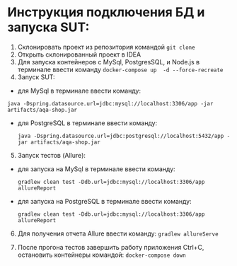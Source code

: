# Инструкция подключения БД и запуска SUT:

1. Склонировать проект из репозитория командой ```git clone ```
1. Открыть склонированный проект в IDEA
1. Для запуска контейнеров с MySql, PostgresSQL, и Node.js в терминале ввести команду ```docker-compose up 
   -d --force-recreate```
1. Запуск SUT:
- для MySql в терминале ввести команду:

```java -Dspring.datasource.url=jdbc:mysql://localhost:3306/app -jar artifacts/aqa-shop.jar```
  
- для PostgreSQL в терминале ввести команду:
  
  ```java -Dspring.datasource.url=jdbc:postgresql://localhost:5432/app -jar artifacts/aqa-shop.jar```

5. Запуск тестов (Allure):

- для запуска на MySql в терминале ввести команду:

  ```gradlew clean test -Ddb.url=jdbc:mysql://localhost:3306/app allureReport```

- для запуска на PostgreSQL в терминале ввести команду:
  
  ```gradlew clean test -Ddb.url=jdbc:mysql://localhost:3306/app allureReport```

6. Для получения отчета Allure ввести команду: ```gradlew allureServe```

7. После прогона тестов завершить работу приложения Ctrl+C, остановить контейнеры командой:
```docker-compose down```


